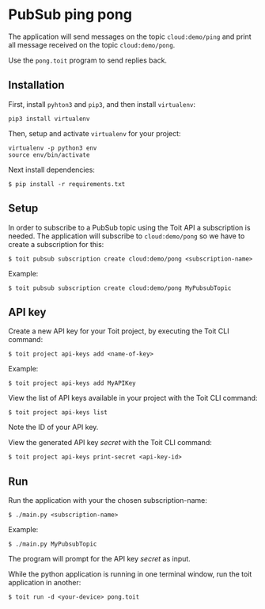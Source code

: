 # PubSub ping pong

The application will send messages on the topic `cloud:demo/ping` and print all message received on the topic `cloud:demo/pong`.

Use the `pong.toit` program to send replies back.

## Installation

First, install `pyhton3` and `pip3`, and then install `virtualenv`:

    pip3 install virtualenv

Then, setup and activate `virtualenv` for your project:

    virtualenv -p python3 env
    source env/bin/activate

Next install dependencies:
```
$ pip install -r requirements.txt
```

## Setup

In order to subscribe to a PubSub topic using the Toit API a subscription is needed.
The application will subscribe to `cloud:demo/pong` so we have to create a subscription for this:

```
$ toit pubsub subscription create cloud:demo/pong <subscription-name>
```

Example:

```
$ toit pubsub subscription create cloud:demo/pong MyPubsubTopic
```

## API key

Create a new API key for your Toit project, by executing the Toit CLI command:

```
$ toit project api-keys add <name-of-key>
```

Example:

```
$ toit project api-keys add MyAPIKey
```

View the list of API keys available in your project with the Toit CLI command:

```
$ toit project api-keys list
```

Note the ID of your API key.

View the generated API key *secret* with the Toit CLI command:

```
$ toit project api-keys print-secret <api-key-id>
```


## Run

Run the application with your the chosen subscription-name:

```
$ ./main.py <subscription-name>
```

Example:

```
$ ./main.py MyPubsubTopic
```

The program will prompt for the API key *secret* as input.

While the python application is running in one terminal window, run the toit application in another:

```
$ toit run -d <your-device> pong.toit
```
